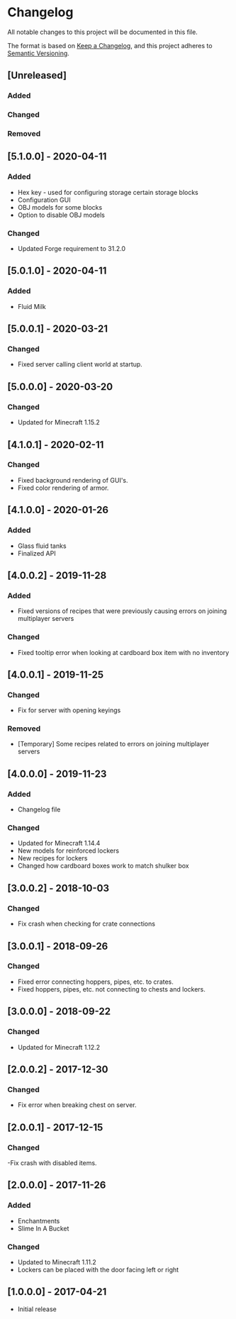 # Changelog
All notable changes to this project will be documented in this file.

The format is based on [Keep a Changelog](https://keepachangelog.com/en/1.0.0/),
and this project adheres to [Semantic Versioning](https://semver.org/spec/v2.0.0.html).

## [Unreleased]
### Added

### Changed

### Removed

## [5.1.0.0] - 2020-04-11
### Added
- Hex key - used for configuring storage certain storage blocks
- Configuration GUI
- OBJ models for some blocks
- Option to disable OBJ models

### Changed
- Updated Forge requirement to 31.2.0

## [5.0.1.0] - 2020-04-11
### Added
- Fluid Milk

## [5.0.0.1] - 2020-03-21
### Changed
- Fixed server calling client world at startup.

## [5.0.0.0] - 2020-03-20
### Changed
- Updated for Minecraft 1.15.2

## [4.1.0.1] - 2020-02-11
### Changed
- Fixed background rendering of GUI's.
- Fixed color rendering of armor.

## [4.1.0.0] - 2020-01-26
### Added
- Glass fluid tanks
- Finalized API

## [4.0.0.2] - 2019-11-28
### Added
- Fixed versions of recipes that were previously causing errors on joining multiplayer servers

### Changed
- Fixed tooltip error when looking at cardboard box item with no inventory

## [4.0.0.1] - 2019-11-25
### Changed
- Fix for server with opening keyings

### Removed
- [Temporary] Some recipes related to errors on joining multiplayer servers

## [4.0.0.0] - 2019-11-23
### Added
- Changelog file

### Changed
- Updated for Minecraft 1.14.4
- New models for reinforced lockers
- New recipes for lockers
- Changed how cardboard boxes work to match shulker box

## [3.0.0.2] - 2018-10-03
### Changed
- Fix crash when checking for crate connections

## [3.0.0.1] - 2018-09-26
### Changed
- Fixed error connecting hoppers, pipes, etc. to crates.
- Fixed hoppers, pipes, etc. not connecting to chests and lockers.

## [3.0.0.0] - 2018-09-22
### Changed
- Updated for Minecraft 1.12.2

## [2.0.0.2] - 2017-12-30
### Changed
- Fix error when breaking chest on server.

## [2.0.0.1] - 2017-12-15
### Changed
-Fix crash with disabled items.

## [2.0.0.0] - 2017-11-26
### Added
- Enchantments
- Slime In A Bucket

### Changed
- Updated to Minecraft 1.11.2
- Lockers can be placed with the door facing left or right

## [1.0.0.0] - 2017-04-21
- Initial release
